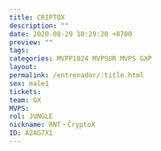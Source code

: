 ```yaml
---
title: CRIPTOX
description: ""
date: 2020-08-29 10:29:20 +0700
preview: ""
tags: 
categories: MVPP1024 MVPSUR MVPS GXP
layout: 
permalink: /entrenador/:title.html
sex: male1
tickets: 
team: GX
MVPS: 
rol: JUNGLE
nickname: RNT・ČryptoX
ID: A2AG7X1
---
```

